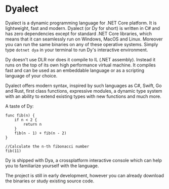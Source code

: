 # Dyalect

Dyalect is a dynamic programming language for .NET Core platform.
It is lightweight, fast and modern. Dyalect (or Dy for short) is
written in C# and has zero dependencies except for standard .NET Core
libraries, which means that it can seamlessly run on Windows, MacOS
and Linux. Moreover you can run the same binaries on any of these 
operative systems. Simply type `dotnet dya` in your terminal to run
Dy's interactive environment.

Dy doesn't use DLR nor does it compile to IL (.NET assembly). Instead
it runs on the top of its own high performance virtual machine. It
compiles fast and can be used as an embeddable language or as a
scripting language of your choice.

Dyalect offers modern syntax, inspired by such languages as C#, Swift,
Go and Rust, first class functions, expressive modules, a dynamic type
system with an ability to extend existing types with new functions and
much more. 

A taste of Dy:

```
func fib(n) {
    if n < 2 {
        return n
    }
    fib(n - 1) + fib(n - 2)
}

//Calculate the n-th fibonacci number
fib(11)
```

Dy is shipped with Dya, a crossplatform interactive console which can
help you to familiarize yourself with the language.

The project is still in early development, however you can already
download the binaries or study existing source code.
